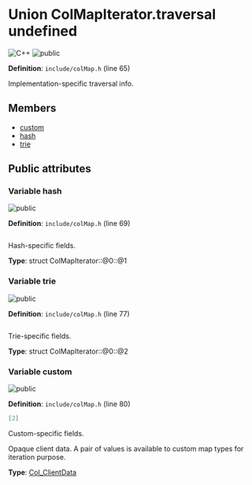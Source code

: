 <a id="union_col_map_iterator_8traversal"></a>
# Union ColMapIterator.traversal undefined

![][C++]
![][public]

**Definition**: `include/colMap.h` (line 65)

Implementation-specific traversal info.



## Members

* [custom](union_col_map_iterator_8traversal.md#union_col_map_iterator_8traversal_1a963faad63d835bf85f10fa0dbce78d21)
* [hash](union_col_map_iterator_8traversal.md#union_col_map_iterator_8traversal_1a0800fc577294c34e0b28ad2839435945)
* [trie](union_col_map_iterator_8traversal.md#union_col_map_iterator_8traversal_1a2b612faeed66bca483ab46f2dba80d4e)

## Public attributes

<a id="union_col_map_iterator_8traversal_1a0800fc577294c34e0b28ad2839435945"></a>
### Variable hash

![][public]

**Definition**: `include/colMap.h` (line 69)

```cpp

```

Hash-specific fields.





**Type**: struct ColMapIterator::@0::@1

<a id="union_col_map_iterator_8traversal_1a2b612faeed66bca483ab46f2dba80d4e"></a>
### Variable trie

![][public]

**Definition**: `include/colMap.h` (line 77)

```cpp

```

Trie-specific fields.





**Type**: struct ColMapIterator::@0::@2

<a id="union_col_map_iterator_8traversal_1a963faad63d835bf85f10fa0dbce78d21"></a>
### Variable custom

![][public]

**Definition**: `include/colMap.h` (line 80)

```cpp
[2]
```

Custom-specific fields.

Opaque client data. A pair of values is available to custom map types for iteration purpose.



**Type**: [Col\_ClientData](colibri_8h.md#group__basic__types_1ga52e127a5c635bcb88f252efd210ca1a5)

[public]: https://img.shields.io/badge/-public-brightgreen (public)
[C++]: https://img.shields.io/badge/language-C%2B%2B-blue (C++)
[private]: https://img.shields.io/badge/-private-red (private)